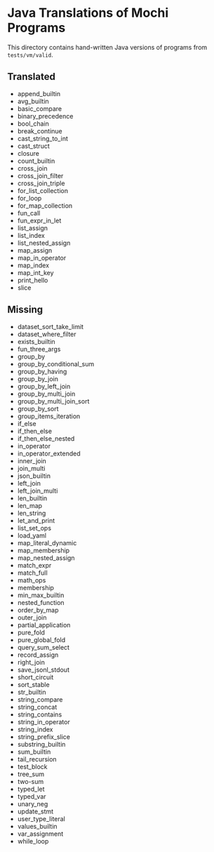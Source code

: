 # Java Translations of Mochi Programs

This directory contains hand-written Java versions of programs from `tests/vm/valid`.

## Translated
- append_builtin
- avg_builtin
- basic_compare
- binary_precedence
- bool_chain
- break_continue
- cast_string_to_int
- cast_struct
- closure
- count_builtin
- cross_join
- cross_join_filter
- cross_join_triple
- for_list_collection
- for_loop
- for_map_collection
- fun_call
- fun_expr_in_let
- list_assign
- list_index
- list_nested_assign
- map_assign
- map_in_operator
- map_index
- map_int_key
- print_hello
- slice

## Missing
- dataset_sort_take_limit
- dataset_where_filter
- exists_builtin
- fun_three_args
- group_by
- group_by_conditional_sum
- group_by_having
- group_by_join
- group_by_left_join
- group_by_multi_join
- group_by_multi_join_sort
- group_by_sort
- group_items_iteration
- if_else
- if_then_else
- if_then_else_nested
- in_operator
- in_operator_extended
- inner_join
- join_multi
- json_builtin
- left_join
- left_join_multi
- len_builtin
- len_map
- len_string
- let_and_print
- list_set_ops
- load_yaml
- map_literal_dynamic
- map_membership
- map_nested_assign
- match_expr
- match_full
- math_ops
- membership
- min_max_builtin
- nested_function
- order_by_map
- outer_join
- partial_application
- pure_fold
- pure_global_fold
- query_sum_select
- record_assign
- right_join
- save_jsonl_stdout
- short_circuit
- sort_stable
- str_builtin
- string_compare
- string_concat
- string_contains
- string_in_operator
- string_index
- string_prefix_slice
- substring_builtin
- sum_builtin
- tail_recursion
- test_block
- tree_sum
- two-sum
- typed_let
- typed_var
- unary_neg
- update_stmt
- user_type_literal
- values_builtin
- var_assignment
- while_loop

